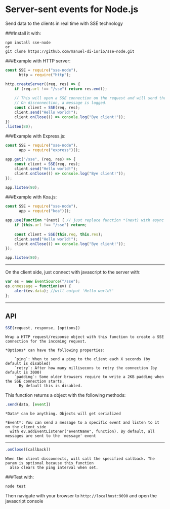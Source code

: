 # Server-sent events for Node.js
Send data to the clients in real time with SSE technology

###Install it with:
  
    npm install sse-node
    or
    git clone https://github.com/manuel-di-iorio/sse-node.git
    
###Example with HTTP server:

```javascript
const SSE = require("sse-node"),
      http = require("http");

http.createServer((req, res) => {
    if (req.url !== "/sse") return res.end();
    
    // This will open a SSE connection on the request and will send the message to the client.
    // On disconnection, a message is logged.
    const client = SSE(req, res);
    client.send("Hello world!");
    client.onClose(() => console.log("Bye client!"));
})
.listen(80);
```

###Example with Express.js:

```javascript
const SSE = require("sse-node"),
      app = require("express")();

app.get("/sse", (req, res) => {
    const client = SSE(req, res);
    client.send("Hello world!");
    client.onClose(() => console.log("Bye client!"));
});

app.listen(80);
```

###Example with Koa.js:

```javascript
const SSE = require("sse-node"),
      app = require("koa")();

app.use(function *(next) { // just replace function *(next) with async (ctx, next) => in Koa 2
    if (this.url !== "/sse") return;
    
    const client = SSE(this.req, this.res);
    client.send("Hello world!");
    client.onClose(() => console.log("Bye client!"));
});

app.listen(80);
```

---
On the client side, just connect with javascript to the server with:
```javascript
var es = new EventSource("/sse");
es.onmessage = function(ev) {
    alert(ev.data); //will output 'Hello world!'
};
```

---
## API

```javascript
SSE(request, response, [options])
```

    Wrap a HTTP request/response object with this function to create a SSE connection for the incoming request.
    
    *Options* can have the following properties:
    
        `ping`: When to send a ping to the client each X seconds (by default is disabled)
        `retry`: After how many millisecons to retry the connection (by default is 3000)
        `padding`: Some older browsers require to write a 2KB padding when the SSE connection starts.
          By default this is disabled.

This function returns a object with the following methods:
```javascript
.send(data, [event])
```
    *Data* can be anything. Objects will get serialized

    *Event*: You can send a message to a specific event and listen to it on the client side
      with ev.addEventListener("eventName", function). By default, all messages are sent to the 'message' event

---
```javascript
.onClose([callback])
```
    When the client disconnects, will call the specified callback. The param is optional because this function
      also clears the ping interval when set.
    
    
###Test with:

    node test
Then navigate with your browser to `http://localhost:9090` and open the javascript console
